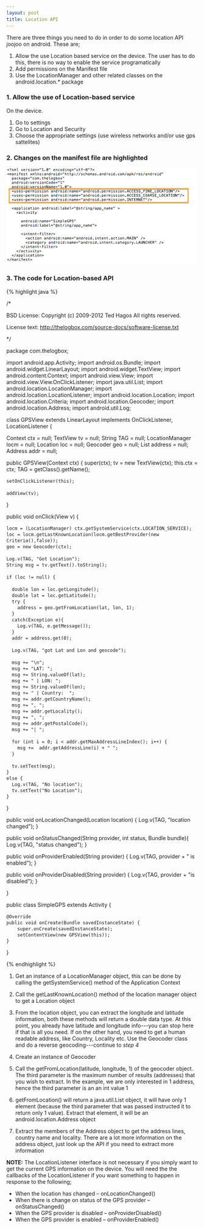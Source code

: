```yaml
---
layout: post
title: Location API
---
```


There are three things you need to do in order to do some location API joojoo on android. These are;

1. Allow the use Location based service on the device. The user has to do this,  there is no way to enable the service programatically
2. Add permissions on the Manifest file
3. Use the LocationManager and other related classes on the android.location.* package

### 1. Allow the use of Location-based service

On the device.

1. Go to settings
2. Go to Location and Security
3. Choose the appropriate settings (use wireless networks and/or use gps sattelites)


### 2. Changes on the manifest file are highlighted

<img src='../img/android-manifest-xml-gps-permission.png'/>



### 3.  The code for Location-based API

{% highlight java %}

/*

 BSD License: Copyright (c) 2009-2012 Ted Hagos
 All rights reserved.

 License text: http://thelogbox.com/source-docs/software-license.txt

*/

package com.thelogbox;

import android.app.Activity;
import android.os.Bundle;
import android.widget.LinearLayout;
import android.widget.TextView;
import android.content.Context;
import android.view.View;
import android.view.View.OnClickListener;
import java.util.List;
import android.location.LocationManager;
import android.location.LocationListener;
import android.location.Location;
import android.location.Criteria;
import android.location.Geocoder;
import android.location.Address;
import android.util.Log;

class GPSView extends LinearLayout implements OnClickListener, LocationListener {

  Context ctx = null;
  TextView tv = null;
  String TAG = null;
  LocationManager locm = null;
  Location loc = null;
  Geocoder geo = null;
  List address = null;
  Address addr = null;

  public GPSView(Context ctx) {
    super(ctx);
    tv = new TextView(ctx);
    this.ctx = ctx;
    TAG = getClass().getName();

    setOnClickListener(this);

    addView(tv);
  }

  public void onClick(View v) {

    locm = (LocationManager) ctx.getSystemService(ctx.LOCATION_SERVICE);
    loc = locm.getLastKnownLocation(locm.getBestProvider(new Criteria(),false));
    geo = new Geocoder(ctx);

    Log.v(TAG, "Got Location");
    String msg = tv.getText().toString();

    if (loc != null) {

      double lon = loc.getLongitude();
      double lat = loc.getLatitude();
      try {
        address = geo.getFromLocation(lat, lon, 1);
      }
      catch(Exception e){
        Log.v(TAG, e.getMessage());
      }
      addr = address.get(0);

      Log.v(TAG, "got Lat and Lon and geocode");

      msg += "\n";
      msg += "LAT: ";
      msg += String.valueOf(lat);
      msg += " | LON: ";
      msg += String.valueOf(lon);
      msg += " | Country:  ";
      msg += addr.getCountryName();
      msg += ", ";
      msg += addr.getLocality();
      msg += ", ";
      msg += addr.getPostalCode();
      msg += "| ";

      for (int i = 0; i < addr.getMaxAddressLineIndex(); i++) {
        msg +=  addr.getAddressLine(i) + " ";
      }

      tv.setText(msg);
    }
    else {
      Log.v(TAG, "No location");
      tv.setText("No Location");
    }
  }
  
  public void onLocationChanged(Location location) {
    Log.v(TAG, "location changed");
  }

  public void onStatusChanged(String provider, int status, Bundle bundle){
    Log.v(TAG, "status changed");
  }

  public void onProviderEnabled(String provider) {
    Log.v(TAG, provider + " is enabled");
  }

  public void onProviderDisabled(String provider) {
    Log.v(TAG, provider + "is disabled");
  }

}

public class SimpleGPS extends Activity {

    @Override
    public void onCreate(Bundle savedInstanceState) {
        super.onCreate(savedInstanceState);
        setContentView(new GPSView(this));
    }
}

{% endhighlight %}


1. Get an instance of a LocationManager object, this can be done by calling the getSystemService() method of the Application Context

2. Call the getLastKnownLocation() method of the location manager object to get a Location object

3. From the location object, you can extract the longitude and latitude information, both these methods will return a double data type. At this point, you already have latitude and longitude info---you can stop here if that is all you need. If on the other hand, you need to get a human readable address, like Country, Locality etc. Use the Geocoder class and do a reverse geocoding---continue to *step 4*

4. Create an instance of Geocoder

5. Call the getFromLocation(latitude, longitude, 1) of the geocoder object. The third parameter is the maximum number of results (addresses) that you wish to extract. In the example, we are only interested in 1 address, hence the third parameter is an an int value 1

6. getFromLocation() will return a java.util.List object, it will have only 1 element (because the third parameter that was passed instructed it to return only 1 value). Extract that element, it will be an android.location.Address object

7. Extract the members of the Address object to get the address lines, country name and locality. There are a lot more information on the address object, just look up the API if you need to extract more information

**NOTE:** The LocationListener interface is not necessary if you simply want to get the current GPS information on the device. You will need the the callbacks of the LocationListener if you want something to happen in response to the following;

- When the location has changed – onLocationChanged()
- When there is change on status of the GPS provider – onStatusChanged()
- When the GPS provider is disabled – onProviderDisabled()
- When the GPS provider is enabled – onProviderEnabled()

